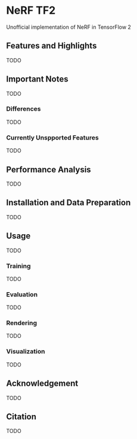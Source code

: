 # NeRF TF2

Unofficial implementation of NeRF in TensorFlow 2

## Features and Highlights
TODO

## Important Notes
TODO

### Differences
TODO

### Currently Unspported Features
TODO

## Performance Analysis
TODO

## Installation and Data Preparation
TODO

## Usage
TODO

### Training
TODO

### Evaluation
TODO

### Rendering
TODO

### Visualization
TODO

## Acknowledgement
TODO

## Citation
TODO
